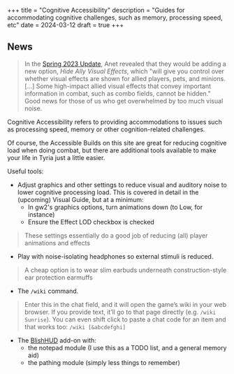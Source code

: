 +++
title = "Cognitive Accessibility"
description = "Guides for accommodating cognitive challenges, such as memory, processing speed, etc"
date = 2024-03-12
draft = true
+++

## News

> In the [Spring 2023 Update](https://www.guildwars2.com/en/news/studio-update-spring-2023/), Anet revealed that they would be adding a new option, _Hide Ally Visual Effects_, which "will give you control over whether visual effects are shown for allied players, pets, and minions. [...] Some high-impact allied visual effects that convey important information in combat, such as combo fields, cannot be hidden." Good news for those of us who get overwhelmed by too much visual noise.

Cognitive Accessibility refers to providing accommodations to issues such as processing speed, memory or other cognition-related challenges.

Of course, the Accessible Builds on this site are great for reducing cognitive load when doing combat, but there are additional tools available to make your life in Tyria just a little easier.

Useful tools:

- Adjust graphics and other settings to reduce visual and auditory noise to lower cognitive processing load. This is covered in detail in the (upcoming) Visual Guide, but at a minimum:
  - In gw2's graphics options, turn animations down (to Low, for instance)
  - Ensure the Effect LOD checkbox is checked
> These settings essentially do a good job of reducing (all) player animations and effects

- Play with noise-isolating headphones so external stimuli is reduced.
> A cheap option is to wear slim earbuds underneath construction-style ear protection earmuffs

- The `/wiki` command.
> Enter this in the chat field, and it will open the game’s wiki in your web browser. If you provide text, it’ll go to that page directly (e.g. `/wiki Sunrise`). You can even shift click to paste a chat code for an item and that works too: `/wiki [&abcdefghi]`

- The [BlishHUD](https://blishhud.com) add-on with:
  - the notepad module (I use this as a TODO list, and a general memory aid)
  - the pathing module (simply less things to remember)


